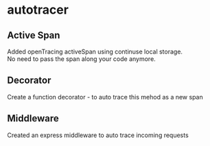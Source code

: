 # autotracer

## Active Span

  Added openTracing activeSpan using continuse local storage.</br>
  No need to pass the span along your code anymore.</br>

## Decorator 

 Create a function decorator - to auto trace this mehod as a new span</br>

## Middleware 

 Created an express middleware to auto trace incoming requests</br>
